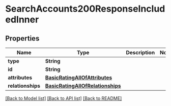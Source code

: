 # SearchAccounts200ResponseIncludedInner

## Properties
Name | Type | Description | Notes
------------ | ------------- | ------------- | -------------
**type** | **String** |  | 
**id** | **String** |  | 
**attributes** | [**BasicRatingAllOfAttributes**](BasicRatingAllOfAttributes.md) |  | 
**relationships** | [**BasicRatingAllOfRelationships**](BasicRatingAllOfRelationships.md) |  | 

[[Back to Model list]](../README.md#documentation-for-models) [[Back to API list]](../README.md#documentation-for-api-endpoints) [[Back to README]](../README.md)


